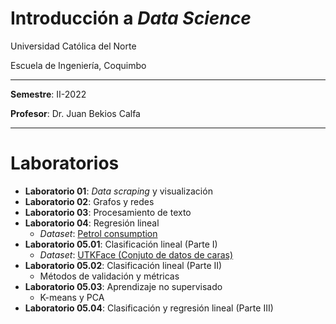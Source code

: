 # Introducción a *Data Science*

Universidad Católica del Norte

Escuela de Ingeniería, Coquimbo

---

**Semestre**: II-2022

**Profesor**: Dr. Juan Bekios Calfa

---

# Laboratorios

* **Laboratorio 01**: *Data scraping* y visualización
* **Laboratorio 02**: Grafos y redes
* **Laboratorio 03**: Procesamiento de texto
* **Laboratorio 04**: Regresión lineal 
  * *Dataset*: [Petrol consumption](https://www.kaggle.com/datasets/harinir/petrol-consumption)
* **Laboratorio 05.01**: Clasificación lineal (Parte I)
  * *Dataset*: [UTKFace (Conjuto de datos de caras)](https://susanqq.github.io/UTKFace/)
* **Laboratorio 05.02**: Clasificación lineal (Parte II)
  * Métodos de validación y métricas
* **Laboratorio 05.03**: Aprendizaje no supervisado
  * K-means y PCA
* **Laboratorio 05.04**: Clasificación y regresión lineal (Parte III)
